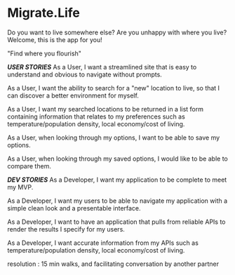 # Migrate.Life
Do you want to live somewhere else? Are you unhappy with where you live? Welcome, this is the app for you!

"Find where you flourish"

***USER STORIES***
As a User, I want a streamlined site that is easy to understand and obvious to navigate without prompts.

As a User, I want the ability to search for a "new" location to live, so that I can discover a better environment for myself.

As a User, I want my searched locations to be returned in a list form containing information that relates to my preferences such as temperature/population density, local economy/cost of living.

As a User, when looking through my options, I want to be able to save my options.

As a User, when looking through my saved options, I would like to be able to compare them.

***DEV STORIES***
As a Developer, I want my application to be complete to meet my MVP.

As a Developer, I want my users to be able to navigate my application with a simple clean look and a presentable interface.

As a Developer, I want to have an application that pulls from reliable APIs to render the results I specify for my users.

As a Developer, I want accurate information from my APIs such as temperature/population density, local economy/cost of living.


resolution : 15 min walks, and facilitating conversation by another partner 